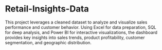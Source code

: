 # Retail-Insights-Data
This project leverages a cleaned dataset to analyze and visualize sales performance and customer behavior. Using Excel for data preparation, SQL for deep analysis, and Power BI for interactive visualizations, the dashboard provides key insights into sales trends, product profitability, customer segmentation, and geographic distribution.
